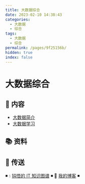 ```yaml
---
title: 大数据综合
date: 2023-02-10 14:38:43
categories:
  - 大数据
  - 综合
tags:
  - 大数据
  - 综合
permalink: /pages/9f25156b/
hidden: true
index: false
---
```


# 大数据综合

## 📖 内容

- [大数据简介](01.大数据简介.md)
- [大数据学习](02.大数据学习.md)

## 📚 资料

## 🚪 传送

◾ 💧 [钝悟的 IT 知识图谱](https://dunwu.github.io/waterdrop/) ◾ 🎯 [我的博客](https://github.com/dunwu/blog) ◾